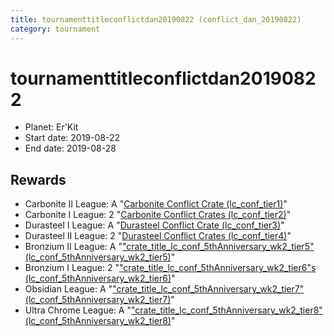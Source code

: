 ```yaml
---
title: tournamenttitleconflictdan20190822 (conflict_dan_20190822)
category: tournament
---
```

# tournamenttitleconflictdan20190822

  * Planet: Er'Kit
  * Start date: 2019-08-22
  * End date: 2019-08-28

## Rewards

  * Carbonite II League: A "[Carbonite Conflict Crate (lc_conf_tier1)](lc_conf_tier1.html)"
  * Carbonite I League: 2 "[Carbonite Conflict Crates (lc_conf_tier2)](lc_conf_tier2.html)"
  * Durasteel I League: A "[Durasteel Conflict Crate (lc_conf_tier3)](lc_conf_tier3.html)"
  * Durasteel II League: 2 "[Durasteel Conflict Crates (lc_conf_tier4)](lc_conf_tier4.html)"
  * Bronzium II League: A "["crate_title_lc_conf_5thAnniversary_wk2_tier5" (lc_conf_5thAnniversary_wk2_tier5)](lc_conf_5thAnniversary_wk2_tier5.html)"
  * Bronzium I League: 2 "["crate_title_lc_conf_5thAnniversary_wk2_tier6"s (lc_conf_5thAnniversary_wk2_tier6)](lc_conf_5thAnniversary_wk2_tier6.html)"
  * Obsidian League: A "["crate_title_lc_conf_5thAnniversary_wk2_tier7" (lc_conf_5thAnniversary_wk2_tier7)](lc_conf_5thAnniversary_wk2_tier7.html)"
  * Ultra Chrome League: A "["crate_title_lc_conf_5thAnniversary_wk2_tier8" (lc_conf_5thAnniversary_wk2_tier8)](lc_conf_5thAnniversary_wk2_tier8.html)"

